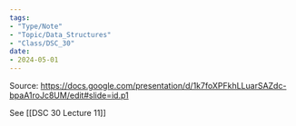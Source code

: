 ```yaml
---
tags:
- "Type/Note"
- "Topic/Data_Structures"
- "Class/DSC_30"
date:
- 2024-05-01
---
```


Source: https://docs.google.com/presentation/d/1k7foXPFkhLLuarSAZdc-bpaA1roJc8UM/edit#slide=id.p1  

See [[DSC 30 Lecture 11]]  
